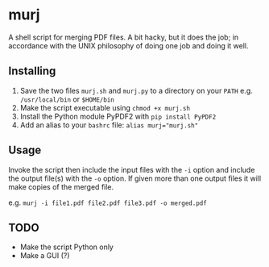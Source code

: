 # murj
A shell script for merging PDF files. A bit hacky, but it does the job; in accordance with the UNIX philosophy of doing one job and doing it well.

## Installing
1. Save the two files `murj.sh` and `murj.py` to a directory on your `PATH` e.g. `/usr/local/bin` or `$HOME/bin`
2. Make the script executable using `chmod +x murj.sh`
3. Install the Python module PyPDF2 with `pip install PyPDF2`
4. Add an alias to your `bashrc` file: `alias murj="murj.sh"`

## Usage
Invoke the script then include the input files with the `-i` option and include the output file(s) with the `-o` option.
If given more than one output files it will make copies of the merged file.

e.g. `murj -i file1.pdf file2.pdf file3.pdf -o merged.pdf`

## TODO
* Make the script Python only
* Make a GUI (?)
